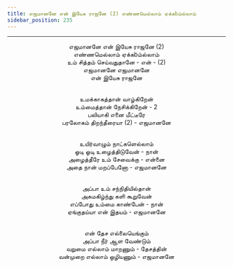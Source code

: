 ```yaml
---
title: எஜமானனே என் இயேசு ராஜனே (2) எண்ணமெல்லாம் ஏக்கbம்ல்லாம்
sidebar_position: 235
---
```


---
<center>
எஜமானனே என் இயேசு ராஜனே (2)<br/>
எண்ணமெல்லாம் ஏக்கbம்ல்லாம்<br/>
உம் சித்தம் செய்வதுதானே - என் - (2)<br/>
எஜமானனே எஜமானனே<br/>
என் இயேசு ராஜனே<br/><br/>

உமக்காகத்தான் வாழ்கிறேன்<br/>
உம்மைத்தான் நேசிக்கிறேன் - 2<br/>
பலியாகி எனை மீட்டீரே<br/>
பரலோகம் திறந்தீரையா (2)        - எஜமானனே<br/><br/>

உயிர்வாழும் நாட்களெல்லாம்<br/>
ஓடி ஓடி உழைத்திடுவேன் - நான்<br/>
அழைத்தீரே உம் சேவைக்கு - என்னை<br/>
அதை நான் மறப்பேனோ        - எஜமானனே<br/><br/>

அப்பா உம் சந்நிதியில்தான்<br/>
அகமகிழ்ந்து களி கூறுவேன்<br/>
எப்போது உம்மை காண்பேன் - நான்<br/>
ஏங்குதய்யா என் இதயம்         - எஜமானனே<br/><br/>

என் தேச எல்லையெங்கும்<br/>
அப்பா நீர் ஆள வேண்டும்<br/>
வறுமை எல்லாம் மாறணும் - தேசத்தின்<br/>
வன்முறை எல்லாம் ஒழியணும்        - எஜமானனே
</center>